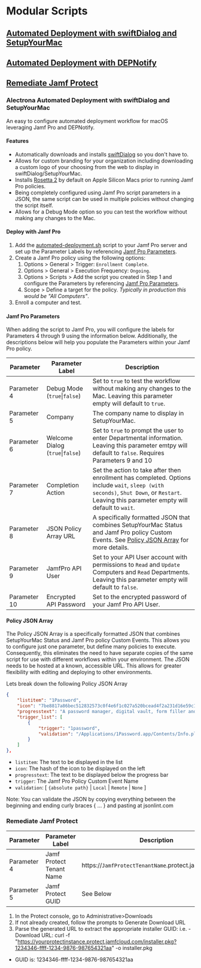 # Modular Scripts
## [Automated Deployment with swiftDialog and SetupYourMac](#automated-deployment-with-swiftdialog-and-setupyourmac)
## [Automated Deployment with DEPNotify](https://github.com/alectrona/automated-deployment)
## [Remediate Jamf Protect](#remediate-jamf-protect-1)

### Alectrona Automated Deployment with swiftDialog and SetupYourMac
An easy to configure automated deployment workflow for macOS leveraging Jamf Pro and DEPNotify.

#### Features
* Automatically downloads and installs [swiftDialog](https://github.com/bartreardon/swiftDialog) so you don't have to.
* Allows for custom branding for your organization including downloading a custom logo of your choosing from the web to display in swiftDialog/SetupYourMac.
* Installs [Rosetta 2](https://support.apple.com/en-us/HT211861) by default on Apple Silicon Macs prior to running Jamf Pro policies.
* Being completely configured using Jamf Pro script parameters in a JSON, the same script can be used in multiple policies without changing the script itself.
* Allows for a Debug Mode option so you can test the workflow without making any changes to the Mac.

#### Deploy with Jamf Pro
1. Add the [automated-deployment.sh](automated-deployment.sh) script to your Jamf Pro server and set up the Parameter Labels by referencing [Jamf Pro Parameters](#jamf-pro-parameters).
2. Create a Jamf Pro policy using the following options:
    1. Options > General > Trigger: `Enrollment Complete`.
    2. Options > General > Execution Frequency: `Ongoing`.
    3. Options > Scripts > Add the script you created in Step 1 and configure the Parameters by referencing [Jamf Pro Parameters](#jamf-pro-parameters).
    4. Scope > Define a target for the policy. *Typically in production this would be "All Computers"*.
3. Enroll a computer and test.

#### Jamf Pro Parameters
When adding the script to Jamf Pro, you will configure the labels for Parameters 4 through 9 using the information below. Additionally, the descriptions below will help you populate the Parameters within your Jamf Pro policy.

| Parameter | Parameter Label | Description |
| ----------- | --------------- | ----------- |
| Parameter 4 | Debug Mode (`true`\|`false`) | Set to `true` to test the workflow without making any changes to the Mac. Leaving this parameter empty will default to `true`. |
| Parameter 5 | Company | The company name to display in SetupYourMac. |
| Parameter 6 | Welcome Dialog (`true`\|`false`) | Set to `true` to prompt the user to enter Departmental information. Leaving this parameter emtpy will default to `false`. Requires Parameters 9 and 10|
| Parameter 7 | Completion Action |Set the action to take after then enrollment has completed. Options include `wait`, `sleep (with seconds)`, `Shut Down`, or `Restart`. Leaving this parameter empty will default to `wait`. |
| Parameter 8 | JSON Policy Array URL | A specifically formatted JSON that combines SetupYourMac Status and Jamf Pro policy Custom Events. See [Policy JSON Array](#policy-detail-json) for more details. |
| Parameter 9 | JamfPro API User | Set to your API User account with permissions to `Read` and `Update` Computers and `Read` Departments. Leaving this parameter empty will default to `false`. |
| Parameter 10 | Encrypted API Password | Set to the encrypted password of your Jamf Pro API User. |

#### Policy JSON Array
The Policy JSON Array is a specifically formatted JSON that combines SetupYourMac Status and Jamf Pro policy Custom Events. This allows you to configure just one parameter, but define many policies to execute. Consequently, this eliminates the need to have separate copies of the same script for use with different workflows within your environment. The JSON needs to be hosted at a known, accessible URL. This allows for greater flexibility with editing and deploying to other environments.

Lets break down the following Policy JSON Array
```json
{
	"listitem": "1Password",
	"icon": "7be8817a86bec512832573c0f4e6f1c027a520bcead4f2a231d16e59c17d76d8",
	"progresstext": "A password manager, digital vault, form filler and secure digital wallet. 1Password remembers all your passwords for you to help keep account information safe.",
	"trigger_list": [
		{
			"trigger": "1password",
			"validation": "/Applications/1Password.app/Contents/Info.plist"
		}
	]
},
```
* `listitem`: The text to be displayed in the list
* `icon`: The hash of the icon to be displayed on the left
* `progresstext`: The text to be displayed below the progress bar
* `trigger`: The Jamf Pro Policy Custom Event Name
* `validation`: [ `{absolute path}` | `Local` | `Remote` | `None` ]

Note: You can validate the JSON by copying everything between the beginning and ending curly braces { … } and pasting at jsonlint.com

### Remediate Jamf Protect

| Parameter | Parameter Label | Description |
| ----------- | --------------- | ----------- |
| Parameter 4 | Jamf Protect Tenant Name | https://`JamfProtectTenantName`.protect.jamfcloud.com |
| Parameter 5 | Jamf Protect GUID | See Below |
1. In the Protect console, go to Administrative>Downloads
2. If not already created, follow the prompts to Generate Download URL
3. Parse the generated URL to extract the appropriate installer GUID: 
i.e. - Download URL: curl -f "https://yourprotectinstance.protect.jamfcloud.com/installer.pkg?1234346-ffff-1234-9876-987654321aa" -o installer.pkg
- GUID is: 1234346-ffff-1234-9876-987654321aa
